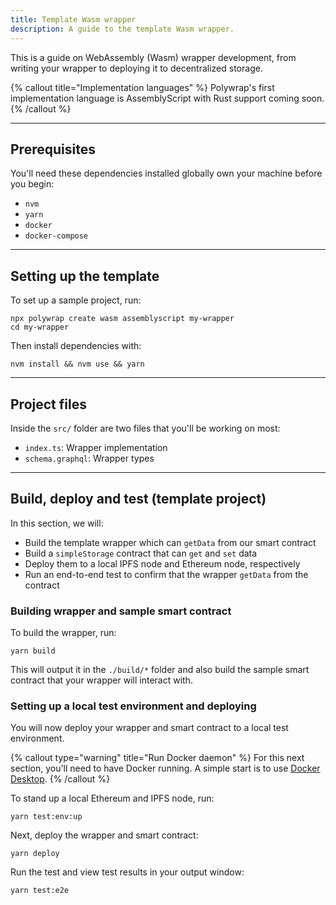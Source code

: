 ```yaml
---
title: Template Wasm wrapper
description: A guide to the template Wasm wrapper.
---
```


This is a guide on WebAssembly (Wasm) wrapper development, from writing your wrapper to deploying it to decentralized storage.

{% callout title="Implementation languages" %}
Polywrap's first implementation language is AssemblyScript with Rust support coming soon.  
{% /callout %}

---

## Prerequisites

You'll need these dependencies installed globally own your machine before you begin:

- `nvm`
- `yarn`
- `docker`
- `docker-compose`

---

## Setting up the template

To set up a sample project, run:

```shell
npx polywrap create wasm assemblyscript my-wrapper
cd my-wrapper
```

Then install dependencies with:

```shell
nvm install && nvm use && yarn
```

---

## Project files

Inside the `src/` folder are two files that you'll be working on most:

- `index.ts`: Wrapper implementation
- `schema.graphql`: Wrapper types

---

## Build, deploy and test (template project)

In this section, we will:

- Build the template wrapper which can `getData` from our smart contract
- Build a `simpleStorage` contract that can `get` and `set` data
- Deploy them to a local IPFS node and Ethereum node, respectively
- Run an end-to-end test to confirm that the wrapper `getData` from the contract

### Building wrapper and sample smart contract

To build the wrapper, run:

```shell
yarn build
```

This will output it in the `./build/*` folder and also build the sample smart contract that your wrapper will interact with.

### Setting up a local test environment and deploying

You will now deploy your wrapper and smart contract to a local test environment.

{% callout type="warning" title="Run Docker daemon" %}
For this next section, you'll need to have Docker running. A simple start is to use [Docker Desktop](https://www.docker.com/products/docker-desktop/).
{% /callout %}

To stand up a local Ethereum and IPFS node, run:

```shell
yarn test:env:up
```

Next, deploy the wrapper and smart contract:

```shell
yarn deploy
```

Run the test and view test results in your output window:

```shell
yarn test:e2e
```
